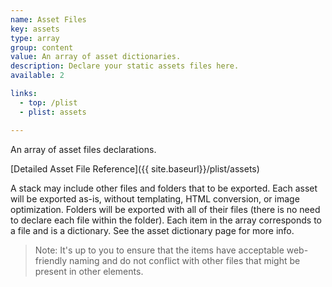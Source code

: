 ```yaml
---
name: Asset Files 
key: assets
type: array
group: content
value: An array of asset dictionaries.
description: Declare your static assets files here.
available: 2

links:
  - top: /plist
  - plist: assets

---
```


An array of asset files declarations. 

[Detailed Asset File Reference]({{ site.baseurl}}/plist/assets)

A stack may include other files and folders that to be exported. Each asset will be exported as-is, without templating, HTML conversion, or image optimization. Folders will be exported with all of their files (there is no need to declare each file within the folder). Each item in the array corresponds to a file and is a dictionary. See the asset dictionary page for more info.

> Note: It's up to you to ensure that the items have acceptable web-friendly naming and do not conflict with other files that might be present in other elements.